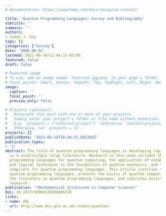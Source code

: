 ```yaml
---
# Documentation: https://wowchemy.com/docs/managing-content/

title: 'Quantum Programming Languages: Survey and Bibliography'
subtitle: ''
summary: ''
authors:
- Simon J. Gay
tags: []
categories: ['Survey']
date: '2006-08-01'
lastmod: 2021-08-16T11:44:15-05:00
featured: false
draft: false

# Featured image
# To use, add an image named `featured.jpg/png` to your page's folder.
# Focal points: Smart, Center, TopLeft, Top, TopRight, Left, Right, BottomLeft, Bottom, BottomRight.
image:
  caption: ''
  focal_point: ''
  preview_only: false

# Projects (optional).
#   Associate this post with one or more of your projects.
#   Simply enter your project's folder or file name without extension.
#   E.g. `projects = ["internal-project"]` references `content/project/deep-learning/index.md`.
#   Otherwise, set `projects = []`.
projects: []
publishDate: '2021-08-16T16:44:15.602389Z'
publication_types:
- '2'
abstract: The field of quantum programming languages is developing rapidly and there
  is a surprisingly large literature. Research in this area includes the design of
  programming languages for quantum computing, the application of established semantic
  and logical techniques to the foundations of quantum mechanics, and the design of
  compilers for quantum programming languages. This article justifies the study of
  quantum programming languages, presents the basics of quantum computing, surveys
  the literature in quantum programming languages, and indicates directions for future
  research.
publication: '*Mathematical Structures in Computer Science*'
doi: 10.1017/S0960129506005378
links:
- name: URL
  url: http://www.dcs.gla.ac.uk/~simon/quantum/
---
```

